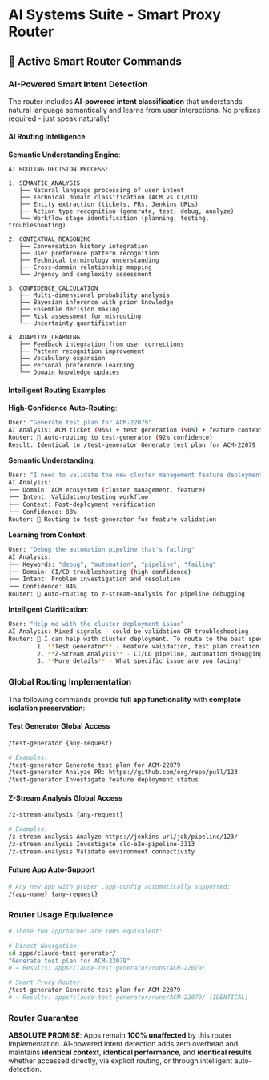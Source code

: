 # AI Systems Suite - Smart Proxy Router

## 🔧 Active Smart Router Commands

### AI-Powered Smart Intent Detection

The router includes **AI-powered intent classification** that understands natural language semantically and learns from user interactions. No prefixes required - just speak naturally!

#### AI Routing Intelligence

**Semantic Understanding Engine**:
```
AI ROUTING DECISION PROCESS:

1. SEMANTIC_ANALYSIS
   ├── Natural language processing of user intent
   ├── Technical domain classification (ACM vs CI/CD)
   ├── Entity extraction (tickets, PRs, Jenkins URLs)
   ├── Action type recognition (generate, test, debug, analyze)
   └── Workflow stage identification (planning, testing, troubleshooting)

2. CONTEXTUAL_REASONING
   ├── Conversation history integration
   ├── User preference pattern recognition
   ├── Technical terminology understanding
   ├── Cross-domain relationship mapping
   └── Urgency and complexity assessment

3. CONFIDENCE_CALCULATION
   ├── Multi-dimensional probability analysis
   ├── Bayesian inference with prior knowledge
   ├── Ensemble decision making
   ├── Risk assessment for misrouting
   └── Uncertainty quantification

4. ADAPTIVE_LEARNING
   ├── Feedback integration from user corrections
   ├── Pattern recognition improvement
   ├── Vocabulary expansion
   ├── Personal preference learning
   └── Domain knowledge updates
```

#### Intelligent Routing Examples

**High-Confidence Auto-Routing**:
```bash
User: "Generate test plan for ACM-22079"
AI Analysis: ACM ticket (95%) + test generation (90%) + feature context (85%)
Router: 🎯 Auto-routing to test-generator (92% confidence)
Result: Identical to /test-generator Generate test plan for ACM-22079
```

**Semantic Understanding**:
```bash
User: "I need to validate the new cluster management feature deployment"
AI Analysis: 
├── Domain: ACM ecosystem (cluster management, feature)
├── Intent: Validation/testing workflow
├── Context: Post-deployment verification
└── Confidence: 88%
Router: 🎯 Routing to test-generator for feature validation
```

**Learning from Context**:
```bash
User: "Debug the automation pipeline that's failing"
AI Analysis:
├── Keywords: "debug", "automation", "pipeline", "failing"
├── Domain: CI/CD troubleshooting (high confidence)
├── Intent: Problem investigation and resolution
└── Confidence: 94%
Router: 🎯 Auto-routing to z-stream-analysis for pipeline debugging
```

**Intelligent Clarification**:
```bash
User: "Help me with the cluster deployment issue"
AI Analysis: Mixed signals - could be validation OR troubleshooting
Router: 🤔 I can help with cluster deployment. To route to the best specialist:
        1. **Test Generator** - Feature validation, test plan creation
        2. **Z-Stream Analysis** - CI/CD pipeline, automation debugging
        3. **More details** - What specific issue are you facing?
```

### Global Routing Implementation

The following commands provide **full app functionality** with **complete isolation preservation**:

#### Test Generator Global Access
```bash
/test-generator {any-request}

# Examples:
/test-generator Generate test plan for ACM-22079
/test-generator Analyze PR: https://github.com/org/repo/pull/123
/test-generator Investigate feature deployment status
```

#### Z-Stream Analysis Global Access
```bash
/z-stream-analysis {any-request}

# Examples:
/z-stream-analysis Analyze https://jenkins-url/job/pipeline/123/
/z-stream-analysis Investigate clc-e2e-pipeline-3313
/z-stream-analysis Validate environment connectivity
```

#### Future App Auto-Support
```bash
# Any new app with proper .app-config automatically supported:
/{app-name} {any-request}
```

### Router Usage Equivalence
```bash
# These two approaches are 100% equivalent:

# Direct Navigation:
cd apps/claude-test-generator/
"Generate test plan for ACM-22079"
# → Results: apps/claude-test-generator/runs/ACM-22079/

# Smart Proxy Router:
/test-generator Generate test plan for ACM-22079
# → Results: apps/claude-test-generator/runs/ACM-22079/ (IDENTICAL)
```

### Router Guarantee

**ABSOLUTE PROMISE**: Apps remain **100% unaffected** by this router implementation. AI-powered intent detection adds zero overhead and maintains **identical context**, **identical performance**, and **identical results** whether accessed directly, via explicit routing, or through intelligent auto-detection.